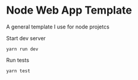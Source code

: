 # Node Web App Template

A general template I use for node projetcs

Start dev server

```
yarn run dev
```

Run tests

```
yarn test
```
